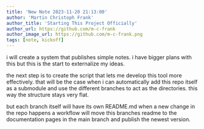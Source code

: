 ```yaml
---
title: 'New Note 2023-11-20 21:13:00'
author: 'Martin Christoph Frank'
author_title: 'Starting This Project Officially'
author_url: https://github.com/m-c-frank
author_image_url: https://github.com/m-c-frank.png
tags: [note, kickoff]
---
```


i will create a system that publishes simple notes.
i have bigger plans with this but this is the start to externalize my ideas.

the next step is to create the script that lets me develop this tool more effectively.
that will be the case when i can automatically add this repo itself as a submodule and use the different branches to act as the directories.
this way the structure stays very flat.

but each branch itself will have its own README.md when a new change in the repo happens a workflow will move this branches readme to the documentation pages in the main branch and publish the newest version.

